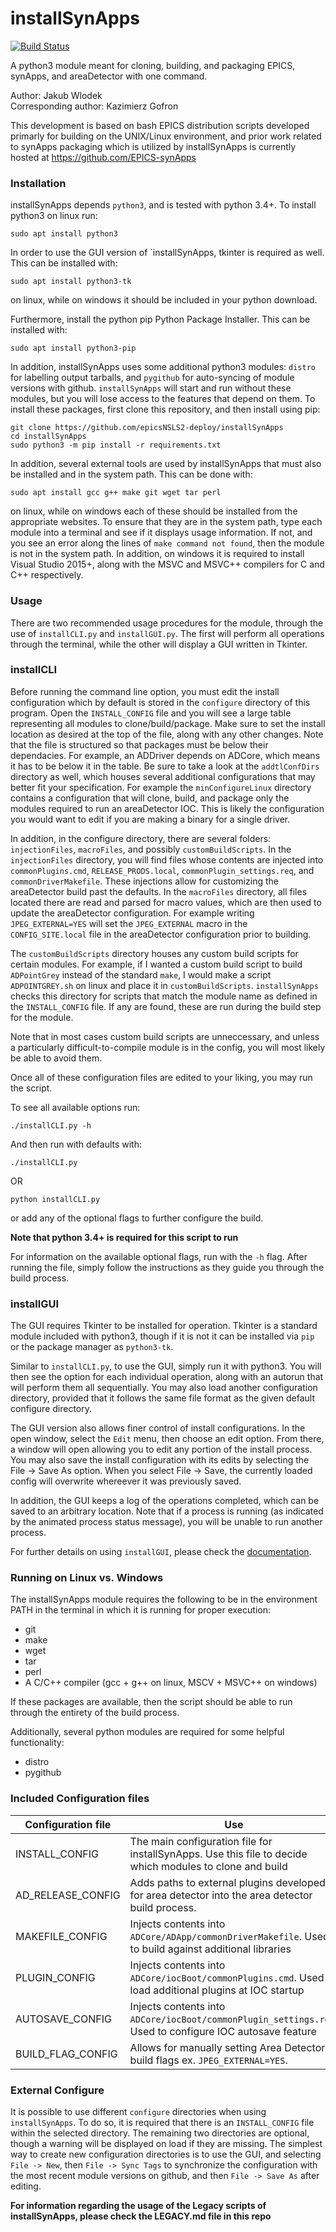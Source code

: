 # installSynApps

[![Build Status](https://travis-ci.org/jwlodek/installSynApps.svg?branch=master)](https://travis-ci.org/jwlodek/installSynApps)

A python3 module meant for cloning, building, and packaging EPICS, synApps, and areaDetector with one command.

Author: Jakub Wlodek  
Corresponding author: Kazimierz Gofron

This development is based on bash EPICS distribution scripts developed primarly for building on the UNIX/Linux environment, and prior work related to synApps packaging which is utilized by installSynApps is currently hosted at https://github.com/EPICS-synApps

### Installation

installSynApps depends `python3`, and is tested with python 3.4+. To install python3 on linux run:
```
sudo apt install python3
```
In order to use the GUI version of `installSynApps, tkinter is required as well. This can be installed with:
```
sudo apt install python3-tk
```
on linux, while on windows it should be included in your python download.

Furthermore, install the python pip Python Package Installer. This can be installed with:
```
sudo apt install python3-pip
```

In addition, installSynApps uses some additional python3 modules: `distro` for labelling output tarballs, and `pygithub` for auto-syncing of module versions with github. `installSynApps` will start and run without these modules, but you will lose access to the features that depend on them. To install these packages, first clone this repository, and then install using pip:
```
git clone https://github.com/epicsNSLS2-deploy/installSynApps
cd installSynApps
sudo python3 -m pip install -r requirements.txt
```
In addition, several external tools are used by installSynApps that must also be installed and in the system path. This can be done with:
```
sudo apt install gcc g++ make git wget tar perl
```
on linux, while on windows each of these should be installed from the appropriate websites. To ensure that they are in the system path, type each module into a terminal and see if it displays usage information. If not, and you see an error along the lines of `make command not found`, then the module is not in the system path. In addition, on windows it is required to install Visual Studio 2015+, along with the MSVC and MSVC++ compilers for C and C++ respectively.

### Usage

There are two recommended usage procedures for the module, through the use of `installCLI.py` and `installGUI.py`. The first will perform all operations through the terminal, while the other will display a GUI written in Tkinter. 

### installCLI

Before running the command line option, you must edit the install configuration which by default is stored in the `configure` directory of this program. Open the `INSTALL_CONFIG` file and you will see a large table representing all modules to clone/build/package. Make sure to set the install location as desired at the top of the file, along with any other changes. Note that the file is structured so that packages must be below their dependacies. For example, an ADDriver depends on ADCore, which means it has to be below it in the table. Be sure to take a look at the `addtlConfDirs` directory as well, which houses several additional configurations that may better fit your specification. For example the `minConfigureLinux` directory contains a configuration that will clone, build, and package only the modules required to run an areaDetector IOC. This is likely the configuration you would want to edit if you are making a binary for a single driver.

In addition, in the configure directory, there are several folders: `injectionFiles`, `macroFiles`, and possibly `customBuildScripts`. In the `injectionFiles` directory, you will find files whose contents are injected into `commonPlugins.cmd`, `RELEASE_PRODS.local`, `commonPlugin_settings.req`, and `commonDriverMakefile`. These injections allow for customizing the areaDetector build past the defaults. In the `macroFiles` directory, all files located there are read and parsed for macro values, which are then used to update the areaDetector configuration. For example writing `JPEG_EXTERNAL=YES` will set the `JPEG_EXTERNAL` macro in the `CONFIG_SITE.local` file in the areaDetector configuration prior to building.

The `customBuildScripts` directory houses any custom build scripts for certain modules. For example, if I wanted a custom build script to build `ADPointGrey` instead of the standard `make`, I would make a script `ADPOINTGREY.sh` on linux and place it in `customBuildScripts`. `installSynApps` checks this directory for scripts that match the module name as defined in the `INSTALL_CONFIG` file. If any are found, these are run during the build step for the module.

Note that in most cases custom build scripts are unneccessary, and unless a particularly difficult-to-compile module is in the config, you will most likely be able to avoid them.

Once all of these configuration files are edited to your liking, you may run the script.

To see all available options run:
```
./installCLI.py -h
```

And then run with defaults with:
```
./installCLI.py
```
OR
```
python installCLI.py
```
or add any of the optional flags to further configure the build.

**Note that python 3.4+ is required for this script to run**

For information on the available optional flags, run with the `-h` flag. After running the file, simply follow the instructions as they guide you through the build process.

### installGUI

The GUI requires Tkinter to be installed for operation. Tkinter is a standard module included with python3, though if it is not it can be installed via `pip` or the package manager as `python3-tk`.

Similar to `installCLI.py`, to use the GUI, simply run it with python3. You will then see the option for each individual operation, along with an autorun that will perform them all sequentially. You may also load another configuration directory, provided that it follows the same file format as the given default configure directory.

The GUI version also allows finer control of install configurations. In the open window, select the `Edit` menu, then choose an edit option. From there, a window will open allowing you to edit any portion of the install process. You may also save the install configuration with its edits by selecting the File -> Save As option. When you select File -> Save, the currently loaded config will overwrite whereever it was previously saved.

In addition, the GUI keeps a log of the operations completed, which can be saved to an arbitrary location. Note that if a process is running (as indicated by the animated process status message), you will be unable to run another process.

For further details on using `installGUI`, please check the [documentation](https://epicsNSLS2-deploy.github.io/installSynApps).

### Running on Linux vs. Windows

The installSynApps module requires the following to be in the environment PATH in the terminal in which it is running for proper execution:
* git
* make
* wget
* tar
* perl
* A C/C++ compiler (gcc + g++ on linux, MSCV + MSVC++ on windows)

If these packages are available, then the script should be able to run through the entirety of the build process.

Additionally, several python modules are required for some helpful functionality:
* distro
* pygithub

### Included Configuration files

Configuration file      | Use 
-------------------------|--------------------
INSTALL_CONFIG      | The main configuration file for installSynApps. Use this file to decide which modules to clone and build
AD_RELEASE_CONFIG   | Adds paths to external plugins developed for area detector into the area detector build process.
MAKEFILE_CONFIG     | Injects contents into `ADCore/ADApp/commonDriverMakefile`. Used to build against additional libraries
PLUGIN_CONFIG       | Injects contents into `ADCore/iocBoot/commonPlugins.cmd`. Used to load additional plugins at IOC startup
AUTOSAVE_CONFIG     | Injects contents into `ADCore/iocBoot/commonPlugin_settings.req`. Used to configure IOC autosave feature
BUILD_FLAG_CONFIG   | Allows for manually setting Area Detector build flags ex. `JPEG_EXTERNAL=YES`.

### External Configure

It is possible to use different `configure` directories when using `installSynApps`. To do so, it is required that there is an `INSTALL_CONFIG` file within the selected directory. The remaining two directories are optional, though a warning will be displayed on load if they are missing. The simplest way to create new configuration directories is to use the GUI, and selecting `File -> New`, then `File -> Sync Tags` to synchronize the configuration with the most recent module versions on github, and then `File -> Save As` after editing.

**For information regarding the usage of the Legacy scripts of installSynApps, please check the LEGACY.md file in this repo**
